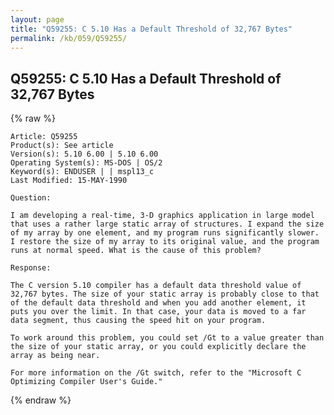 ```yaml
---
layout: page
title: "Q59255: C 5.10 Has a Default Threshold of 32,767 Bytes"
permalink: /kb/059/Q59255/
---
```


## Q59255: C 5.10 Has a Default Threshold of 32,767 Bytes

{% raw %}

	Article: Q59255
	Product(s): See article
	Version(s): 5.10 6.00 | 5.10 6.00
	Operating System(s): MS-DOS | OS/2
	Keyword(s): ENDUSER | | mspl13_c
	Last Modified: 15-MAY-1990
	
	Question:
	
	I am developing a real-time, 3-D graphics application in large model
	that uses a rather large static array of structures. I expand the size
	of my array by one element, and my program runs significantly slower.
	I restore the size of my array to its original value, and the program
	runs at normal speed. What is the cause of this problem?
	
	Response:
	
	The C version 5.10 compiler has a default data threshold value of
	32,767 bytes. The size of your static array is probably close to that
	of the default data threshold and when you add another element, it
	puts you over the limit. In that case, your data is moved to a far
	data segment, thus causing the speed hit on your program.
	
	To work around this problem, you could set /Gt to a value greater than
	the size of your static array, or you could explicitly declare the
	array as being near.
	
	For more information on the /Gt switch, refer to the "Microsoft C
	Optimizing Compiler User's Guide."

{% endraw %}

